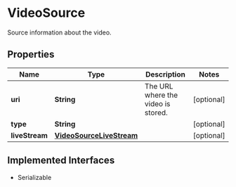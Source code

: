 

# VideoSource

Source information about the video.
## Properties

Name | Type | Description | Notes
------------ | ------------- | ------------- | -------------
**uri** | **String** | The URL where the video is stored. |  [optional]
**type** | **String** |  |  [optional]
**liveStream** | [**VideoSourceLiveStream**](VideoSourceLiveStream.md) |  |  [optional]


## Implemented Interfaces

* Serializable


